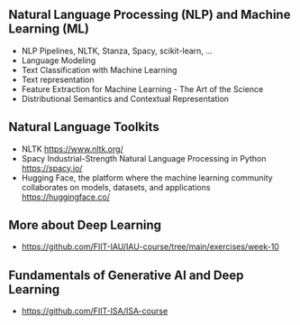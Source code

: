 ## Natural Language Processing (NLP) and Machine Learning (ML)
- NLP Pipelines, NLTK, Stanza, Spacy, scikit-learn, …
- Language Modeling
- Text Classification with Machine Learning
- Text representation
- Feature Extraction for Machine Learning - The Art of the Science
- Distributional Semantics and Contextual Representation

## Natural Language Toolkits
- NLTK  https://www.nltk.org/
- Spacy Industrial-Strength Natural Language Processing in Python https://spacy.io/
- Hugging Face, the platform where the machine learning community collaborates on models, datasets, and applications https://huggingface.co/

## More about Deep Learning
- https://github.com/FIIT-IAU/IAU-course/tree/main/exercises/week-10

## Fundamentals of Generative AI and Deep Learning 
- https://github.com/FIIT-ISA/ISA-course 

